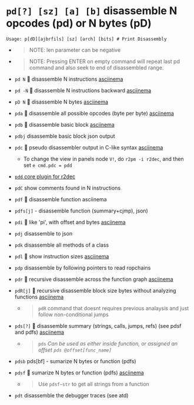 <!-- TITLE: pd -->

#  `pd[?] [sz] [a] [b]` disassemble N opcodes (pd) or N bytes (pD)


```
Usage: p[dD][ajbrfils] [sz] [arch] [bits] # Print Disassembly
```


- > NOTE: len parameter can be negative 

- > NOTE: Pressing ENTER on empty command will repeat last pd command and also seek to end of disassembled range. 

- `pd N` 🚀 disassemble N instructions [asciinema](https://asciinema.org/a/2nKEu7kSlVqBjOK4wP5z5zEsX)
- `pd -N` 🚀 disassemble N instructions backward [asciinema](https://asciinema.org/a/vd7otYJkQOz4O4L2A4mNgKp3t)
- `pD N` 🚀 disassemble N bytes [asciinema](https://asciinema.org/a/YHknEz9gYIfXzXceGwQ5ngEga)
- `pda` 🚀 disassemble all possible opcodes (byte per byte) [asciinema](https://asciinema.org/a/J7bNbCAvuLyWUgX34l6L5zIFZ)
- `pdb` 🚀 disassemble basic block [asciinema](https://asciinema.org/a/7aehL6ebprYJHHD7USmR4LLLO)
- `pdbj` disassemble basic block json output
- `pdc` 🚀 pseudo disassembler output in C-like syntax [asciinema](https://asciinema.org/a/B5GTvDyOpRPn488Da6mkGcBgC)
	- To change the view in panels node `V!`, do `r2pm -i r2dec`, and then set `e cmd.pdc = pdd`
- [`pdd` core plugin for r2dec](/options/p/pdd)
- `pdC` show comments found in N instructions 
- `pdf` 🚀 disassemble function asciinema[](https://asciinema.org/a/uDMKJWZBg0M9Fq14nQBh3VJnQ)
- `pdfs[j]`  - disassemble function (summary+cjmp), json)
- `pdi` 🚀 like 'pi', with offset and bytes [asciinema](https://asciinema.org/a/MGEEXMOfi74Sm3wf5X34PPaPk)
- `pdj` disassemble to json
- `pdk` disassemble all methods of a class 
- `pdl` 🚀 show instruction sizes [asciinema](https://asciinema.org/a/VqcVh8H731bmhBoLNwv21zqDF)
- `pdp`        disassemble by following pointers to read ropchains
- `pdr` 🚀 recursive disassemble across the function graph [asciinema](https://asciinema.org/a/qbatqGNhB5Zmvr1VzmsEB7TRo)
- `pdR[j]` 🚀 recursive disassemble block size bytes without analyzing functions [asciinema](https://asciinema.org/a/gpiEMqW1aUsLnPprBeCjcMBlS)
	- > `pdR` command that doesnt requires previous analaysis and just follow non-conditional jumps
- `pds[?]` 🚀 disassemble summary (strings, calls, jumps, refs) (see pdsf and pdfs) [asciinema](https://asciinema.org/a/pUcz5MwdofZbJrxzUIrZekH5z)
  - > `pds` _Can be used as either inside function, or assigned an offset `pds @offset[func_name]`_
- `pdsb` pds[bf]  - sumarize N bytes or function (pdfs)
- `pdsf`  🚀 sumarize N bytes or function (pdfs) [asciinema](https://asciinema.org/a/sT6SJdYI4VqxqqTVcowF21hdk)
	- > Use `pdsf~str` to get all strings from a function
- `pdt` disassemble the debugger traces (see atd)

<p hidden>pd pD pda pdb pdc pdC pdf pdi pdj pdk pdl pdr pdR pds pdt</p>
